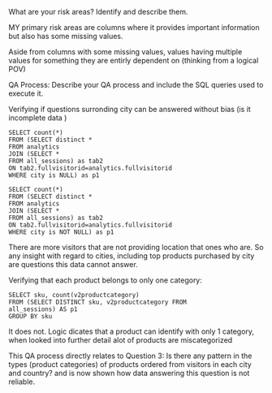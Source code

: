 What are your risk areas? Identify and describe them.

MY primary risk areas are columns where it provides important information but also has some missing values.

Aside from columns with some missing values, values having multiple values for something they are entirly dependent on (thinking from a logical POV)

QA Process:
Describe your QA process and include the SQL queries used to execute it.

Verifying if questions surronding city can be answered without bias (is it incomplete data )

```pgsql
SELECT count(*)
FROM (SELECT distinct * 
FROM analytics
JOIN (SELECT *
FROM all_sessions) as tab2
ON tab2.fullvisitorid=analytics.fullvisitorid
WHERE city is NULL) as p1
```
```pgsql
SELECT count(*)
FROM (SELECT distinct * 
FROM analytics
JOIN (SELECT *
FROM all_sessions) as tab2
ON tab2.fullvisitorid=analytics.fullvisitorid
WHERE city is NOT NULL) as p1
```
There are more visitors that are not providing location that ones who are. So any insight with regard to cities, including top products purchased by city are questions this data cannot answer. 

Verifying that each product belongs to only one category:

```pgsql
SELECT sku, count(v2productcategory)
FROM (SELECT DISTINCT sku, v2productcategory FROM 
all_sessions) AS p1
GROUP BY sku
```
It does not. Logic dicates that a product can identify with only 1 category, when looked into further detail alot of products are miscategorized 

This QA process directly relates to Question 3: Is there any pattern in the types (product categories) of products ordered from visitors in each city and country? and is now shown how data answering this question is not reliable. 